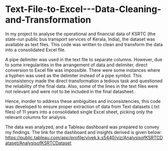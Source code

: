 # Text-File-to-Excel---Data-Cleaning-and-Transformation
In my project to analyse the operational and financial data of KSRTC (the state-run public bus transport services of Kerala, India), the dataset was available as text files. This code was written to clean and transform the data into a consolidated Excel file.

 A pipe delimiter was used in the text file to separate columns. However, due to some irregularities in the arrangement of data and delimiter, direct conversion to Excel file was impossible. There were some instances where a hyphen was used as the delimiter instead of a pipe symbol. This inconsistency made the direct transformation a tedious task and questioned the reliability of the final data. Also, some of the lines in the text files were not relevant and were not to be included in the final datasheet.
 
Hence, inorder to address these ambiguities and inconsistencies, this code was developed to ensure proper extraction of data from Text datasets (.txt files) of 11 years into a consolidated single Excel sheet, picking only the relevant columns for analysis.

The data was analyzed, and a Tableau dashboard was prepared to convey my findings. The link for the dashboard and insights derived is given below: https://public.tableau.com/app/profile/vivek.k.s5440/viz/AnalysisofKSRTCDataset/AnalysisofKSRTCDataset
